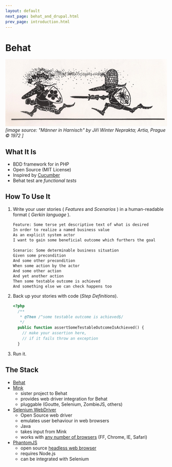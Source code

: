 ```yaml
---
layout: default
next_page: behat_and_drupal.html
prev_page: introduction.html
---
```


# Behat

!["Bee-Hat"]( assets/neprakta.png "Bee-Hat")
_[image source: "M&auml;nner in Harnisch" by Jiří Winter Neprakta; Artia, Prague &copy; 1972 ]_

## What It Is

* BDD framework for in PHP
* Open Source (MIT License)
* Inspired by [Cucumber](http://cukes.info/)
* Behat test are _functional tests_

## How To Use It

1. Write your user stories ( _Features_ and _Scenarios_ ) in a human-readable format ( _Gerkin language_ ).

    ```gherkin
    Feature: Some terse yet descriptive text of what is desired
    In order to realize a named business value
    As an explicit system actor
    I want to gain some beneficial outcome which furthers the goal

    Scenario: Some determinable business situation
    Given some precondition
    And some other precondition
    When some action by the actor
    And some other action
    And yet another action
    Then some testable outcome is achieved
    And something else we can check happens too
    ```

2. Back up your stories with code (_Step Definitions_).

    ```php
    <?php
      /**
       * @Then /^some testable outcome is achieved$/
       */
      public function assertSomeTestableOutcomeIsAchieved() {
        // make your assertion here,
        // if it fails throw an exception
      }
    ```

3. Run it.

## The Stack

* [Behat](http://behat.org/)
* [Mink](http://mink.behat.org/)
    * sister project to Behat
    * provides web driver integration for Behat
    * pluggable (Goutte, Selenium, ZombieJS, others)
* [Selenium WebDriver](http://docs.seleniumhq.org/)
    * Open Source web driver
    * emulates user behaviour in web browsers
    * Java
    * takes input from Mink
    * works with [any number of browsers](http://docs.seleniumhq.org/about/platforms.jsp#browsers) (FF, Chrome, IE, Safari)
*  [PhantomJS](http://phantomjs.org/)
    * open source [headless web browser](http://blog.arhg.net/2009/10/what-is-headless-browser.html)
    * requires Node.js
    * can be integrated with Selenium

